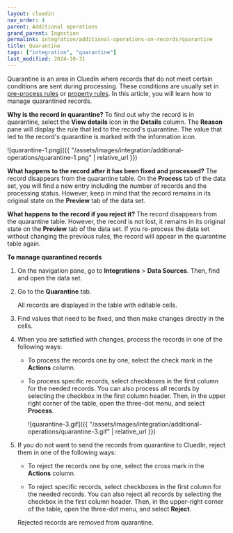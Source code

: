 ```yaml
---
layout: cluedin
nav_order: 4
parent: Additional operations
grand_parent: Ingestion
permalink: integration/additional-operations-on-records/quarantine
title: Quarantine
tags: ["integration", "quarantine"]
last_modified: 2024-10-31
---
```


Quarantine is an area in CluedIn where records that do not meet certain conditions are sent during processing. These conditions are usually set in [pre-process rules](/integration/additional-operations-on-records/preprocess-rules) or [property rules](/integration/additional-operations-on-records/property-rules). In this article, you will learn how to manage quarantined records.

**Why is the record in quarantine?** To find out why the record is in quarantine, select the **View details** icon in the **Details** column. The **Reason** pane will display the rule that led to the record's quarantine. The value that led to the record's quarantine is marked with the information icon.

![quarantine-1.png]({{ "/assets/images/integration/additional-operations/quarantine-1.png" | relative_url }})

**What happens to the record after it has been fixed and processed?** The record disappears from the quarantine table. On the **Process** tab of the data set, you will find a new entry including the number of records and the processing status. However, keep in mind that the record remains in its original state on the **Preview** tab of the data set.

**What happens to the record if you reject it?** The record disappears from the quarantine table. However, the record is not lost, it remains in its original state on the **Preview** tab of the data set. If you re-process the data set without changing the previous rules, the record will appear in the quarantine table again.

**To manage quarantined records**

1. On the navigation pane, go to **Integrations** > **Data Sources**. Then, find and open the data set.

1. Go to the **Quarantine** tab.

    All records are displayed in the table with editable cells.

1. Find values that need to be fixed, and then make changes directly in the cells.

1. When you are satisfied with changes, process the records in one of the following ways:

    - To process the records one by one, select the check mark in the **Actions** column.

    - To process specific records, select checkboxes in the first column for the needed records. You can also process all records by selecting the checkbox in the first column header. Then, in the upper right corner of the table, open the three-dot menu, and select **Process**.

        ![quarantine-3.gif]({{ "/assets/images/integration/additional-operations/quarantine-3.gif" | relative_url }})

1. If you do not want to send the records from quarantine to CluedIn, reject them in one of the following ways:

    - To reject the records one by one, select the cross mark in the **Actions** column.

    - To reject specific records, select checkboxes in the first column for the needed records. You can also reject all records by selecting the checkbox in the first column header. Then, in the upper-right corner of the table, open the three-dot menu, and select **Reject**.

    Rejected records are removed from quarantine.